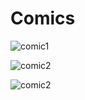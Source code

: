 # Comics

![comic1](/img/comic_strip_01.jpg)

![comic2](/img/comic_strip_02.jpg)

![comic2](/img/comic_strip_03.jpg)